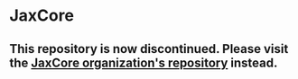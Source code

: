 # JaxCore
## This repository is now discontinued. Please visit the [JaxCore organization's repository](https://github.com/Jax-Core/JaxCore) instead.
